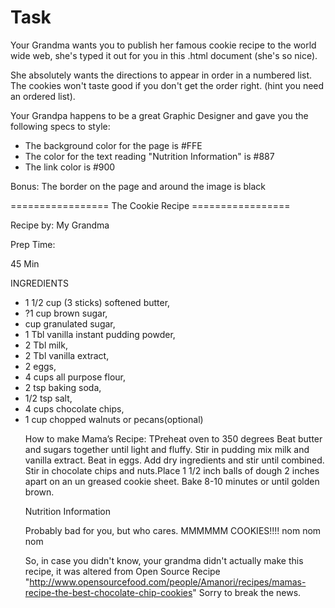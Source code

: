﻿Task
========================

Your Grandma wants you to publish her famous cookie recipe to the world wide web, she's typed it out for you in this .html document (she's so nice). 

She absolutely wants the directions to appear in order in a numbered list. The cookies won't taste good if you don't get the order right. (hint you need an ordered list).

Your Grandpa happens to be a great Graphic Designer and gave you the following specs to style:

- The background color for the page is #FFE
- The color for the text reading "Nutrition Information" is #887
- The link color is #900

Bonus: The border on the page and around the image is black



<!DOCTYPE html>
<html>
<head>
=================
The Cookie Recipe
=================
</head>

<title>The Best Chocolate Chip Cookies</title>
<p>Recipe by: My Grandma</p>
<p>Prep Time:</p> 
<p>45 Min</p>


INGREDIENTS
<ul id="horizontal-list"> 
<li>1 1/2 cup (3 sticks) softened butter,</li>
<li>?1 cup brown sugar,</li>
<li> cup granulated sugar,</li> 
<li>1 Tbl vanilla instant pudding powder,</li> 
<li>2 Tbl milk,</li> 
<li>2 Tbl vanilla extract,</li>
<li>2 eggs,</li>
<li>4 cups all purpose flour,</li>
<li>2 tsp baking soda,</li>
<li>1/2 tsp salt,</li>
<li>4 cups chocolate chips,</li>
<li>1 cup chopped walnuts or pecans(optional)</li>


How to make Mama’s Recipe: TPreheat oven to 350 degrees Beat butter and sugars together until light and fluffy. Stir in pudding mix milk and vanilla extract. Beat in eggs. Add dry ingredients and stir until combined.
Stir in chocolate chips and nuts.Place 1 1/2 inch balls of dough 2 inches apart on an un greased cookie sheet. Bake 8-10 minutes or until golden brown.


Nutrition Information

Probably bad for you, but who cares. MMMMMM COOKIES!!!! nom nom nom


So, in case you didn't know, your grandma didn't actually make this recipe, it was altered from Open Source Recipe "http://www.opensourcefood.com/people/Amanori/recipes/mamas-recipe-the-best-chocolate-chip-cookies"
Sorry to break the news. <!--You must include the link in your final webpage -->

